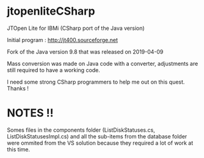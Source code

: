 # jtopenliteCSharp
JTOpen Lite for IBMi (CSharp port of the Java version)

Initial program :  http://jt400.sourceforge.net

Fork of the Java version 9.8 that was released on 2019-04-09



Mass conversion was made on Java code with a converter, adjustments are still required to have a working code.  

I need some strong CSharp programmers to help me out on this quest.  Thanks !


# NOTES !!
Somes files in the components folder (ListDiskStatuses.cs, ListDiskStatusesImpl.cs) and all the sub-items from the database folder were ommited from the VS solution because they required a lot of work at this time.
